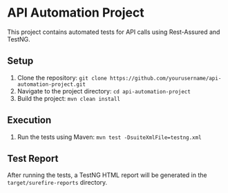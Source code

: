 # API Automation Project

This project contains automated tests for API calls using Rest-Assured and TestNG.

## Setup

1. Clone the repository: `git clone https://github.com/yourusername/api-automation-project.git`
2. Navigate to the project directory: `cd api-automation-project`
3. Build the project: `mvn clean install`

## Execution

1. Run the tests using Maven: `mvn test -DsuiteXmlFile=testng.xml`

## Test Report

After running the tests, a TestNG HTML report will be generated in the `target/surefire-reports` directory.

